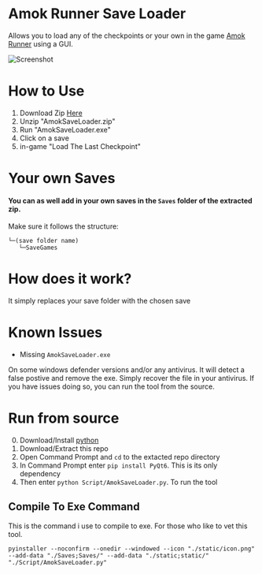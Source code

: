 # Amok Runner Save Loader

Allows you to load any of the checkpoints or your own in the game [Amok Runner](https://store.steampowered.com/app/2077650/Amok_Runner/) using a GUI.

![Screenshot](https://i.imgur.com/DeGHWnk.png)

# How to Use

1. Download Zip [Here](https://github.com/lejara/AmokRunnerSaveLoader/releases)
2. Unzip "AmokSaveLoader.zip"
3. Run "AmokSaveLoader.exe"
4. Click on a save
5. in-game "Load The Last Checkpoint"

# Your own Saves

#### You can as well add in your own saves in the `Saves` folder of the extracted zip.

Make sure it follows the structure:

```
└─(save folder name)
   └─SaveGames
```

# How does it work?

It simply replaces your save folder with the chosen save

# Known Issues

- Missing `AmokSaveLoader.exe`

On some windows defender versions and/or any antivirus. It will detect a false postive and remove the exe. Simply recover the file in your antivirus.
If you have issues doing so, you can run the tool from the source.

# Run from source

0. Download/Install [python](https://www.python.org/downloads/)
1. Download/Extract this repo
2. Open Command Prompt and `cd` to the extacted repo directory
3. In Command Prompt enter `pip install PyQt6`. This is its only dependency
4. Then enter `python Script/AmokSaveLoader.py`. To run the tool

## Compile To Exe Command

This is the command i use to compile to exe. For those who like to vet this tool.

```
pyinstaller --noconfirm --onedir --windowed --icon "./static/icon.png" --add-data "./Saves;Saves/" --add-data "./static;static/" "./Script/AmokSaveLoader.py"
```
